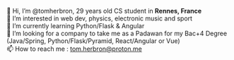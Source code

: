 👋 Hi, I’m @tomherbron, 29 years old CS student in <strong> Rennes, France </strong> <br>
👀 I’m interested in web dev, physics, electronic music and sport <br>
🌱 I’m currently learning Python/Flask & Angular <br>
💞️ I’m looking for a company to take me as a Padawan for my Bac+4 Degree (Java/Spring, Python/Flask/Pyramid, React/Angular or Vue) <br>
📫 How to reach me : tom.herbron@proton.me <br>
